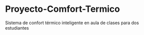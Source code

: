 # Proyecto-Comfort-Termico
Sistema de confort térmico inteligente en aula de clases para dos estudiantes
